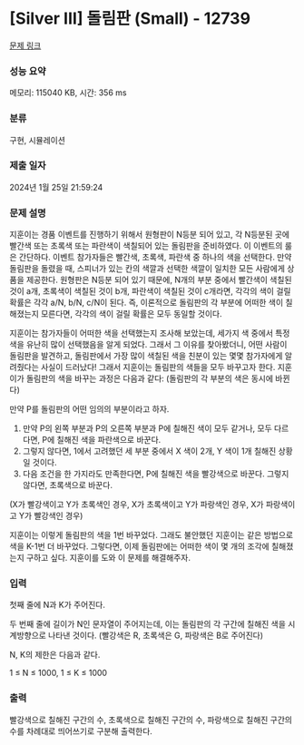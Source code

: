 # [Silver III] 돌림판 (Small) - 12739 

[문제 링크](https://www.acmicpc.net/problem/12739) 

### 성능 요약

메모리: 115040 KB, 시간: 356 ms

### 분류

구현, 시뮬레이션

### 제출 일자

2024년 1월 25일 21:59:24

### 문제 설명

<p>지훈이는 경품 이벤트를 진행하기 위해서 원형판이 N등분 되어 있고, 각 N등분된 곳에 빨간색 또는 초록색 또는 파란색이 색칠되어 있는 돌림판을 준비하였다. 이 이벤트의 룰은 간단하다. 이벤트 참가자들은 빨간색, 초록색, 파란색 중 하나의 색을 선택한다. 만약 돌림판을 돌렸을 때, 스피너가 있는 칸의 색깔과 선택한 색깔이 일치한 모든 사람에게 상품을 제공한다. 원형판은 N등분 되어 있기 때문에, N개의 부분 중에서 빨간색이 색칠된 것이 a개, 초록색이 색칠된 것이 b개, 파란색이 색칠된 것이 c개라면, 각각의 색이 걸릴 확률은 각각 a/N, b/N, c/N이 된다. 즉, 이론적으로 돌림판의 각 부분에 어떠한 색이 칠해졌는지 모른다면, 각각의 색이 걸릴 확률은 모두 동일할 것이다.</p>

<p>지훈이는 참가자들이 어떠한 색을 선택했는지 조사해 보았는데, 세가지 색 중에서 특정색을 유난히 많이 선택했음을 알게 되었다. 그래서 그 이유를 찾아봤더니, 어떤 사람이 돌림판을 발견하고, 돌림판에서 가장 많이 색칠된 색을 친분이 있는 몇몇 참가자에게 알려줬다는 사실이 드러났다! 그래서 지훈이는 돌림판의 색들을 모두 바꾸고자 한다. 지훈이가 돌림판의 색을 바꾸는 과정은 다음과 같다: (돌림판의 각 부분의 색은 동시에 바뀐다)</p>

<p>만약 P를 돌림판의 어떤 임의의 부분이라고 하자.</p>

<ol>
	<li>만약 P의 왼쪽 부분과 P의 오른쪽 부분과 P에 칠해진 색이 모두 같거나, 모두 다르다면, P에 칠해진 색을 파란색으로 바꾼다.</li>
	<li>그렇지 않다면, 1에서 고려했던 세 부분 중에서 X 색이 2개, Y 색이 1개 칠해진 상황일 것이다.</li>
	<li>다음 조건을 한 가지라도 만족한다면, P에 칠해진 색을 빨강색으로 바꾼다. 그렇지 않다면, 초록색으로 바꾼다.</li>
</ol>

<p>(X가 빨강색이고 Y가 초록색인 경우, X가 초록색이고 Y가 파랑색인 경우, X가 파랑색이고 Y가 빨강색인 경우)</p>

<p>지훈이는 이렇게 돌림판의 색을 1번 바꾸었다. 그래도 불안했던 지훈이는 같은 방법으로 색을 K-1번 더 바꾸었다. 그렇다면, 이제 돌림판에는 어떠한 색이 몇 개의 조각에 칠해졌는지 구하고 싶다. 지훈이를 도와 이 문제를 해결해주자.</p>

### 입력 

 <p>첫째 줄에 N과 K가 주어진다.</p>

<p>두 번째 줄에 길이가 N인 문자열이 주어지는데, 이는 돌림판의 각 구간에 칠해진 색을 시계방향으로 나타낸 것이다. (빨강색은 R, 초록색은 G, 파랑색은 B로 주어진다)</p>

<p>N, K의 제한은 다음과 같다.</p>

<p>1 ≤ N ≤ 1000, 1 ≤ K ≤ 1000</p>

### 출력 

 <p>빨강색으로 칠해진 구간의 수, 초록색으로 칠해진 구간의 수, 파랑색으로 칠해진 구간의 수를 차례대로 띄어쓰기로 구분해 출력한다.</p>

